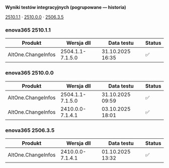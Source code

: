**Wyniki testów integracyjnych (pogrupowane — historia)**

[2510.1.1](#enova365-251011) · [2510.0.0](#enova365-251000) · [2506.3.5](#enova365-250635)

### enova365 2510.1.1

| Produkt            | Wersja dll       | Data testu       | Status |
|--------------------|------------------|------------------|--------|
| AltOne.ChangeInfos | 2504.1.1-7.1.5.0 | 31.10.2025 16:35 | ✅      |

### enova365 2510.0.0

| Produkt            | Wersja dll       | Data testu       | Status |
|--------------------|------------------|------------------|--------|
| AltOne.ChangeInfos | 2504.1.1-7.1.5.0 | 31.10.2025 09:59 | ✅      |
| AltOne.ChangeInfos | 2410.0.0-7.1.4.1 | 03.10.2025 18:01 | ✅      |

### enova365 2506.3.5

| Produkt            | Wersja dll       | Data testu       | Status |
|--------------------|------------------|------------------|--------|
| AltOne.ChangeInfos | 2410.0.0-7.1.4.1 | 01.10.2025 13:32 | ✅      |

